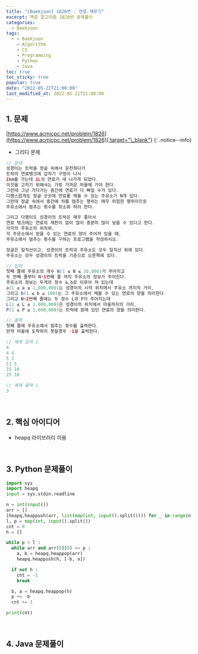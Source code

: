 ```yaml
---
title: "[Baekjoon] 1826번 : 연료 채우기"
excerpt: 백준 알고리즘 1826번 문제풀이
categories:
  - Baekjoon
tags:
  - - Baekjoon
    - Algorithm
    - CS
    - Programming
    - Python
    - Java
toc: true
toc_sticky: true
popular: true
date: "2022-05-21T21:00:00"
last_modified_at: 2022-05-21T21:00:00
---
```


## 1. 문제

[https://www.acmicpc.net/problem/1826](https://www.acmicpc.net/problem/1826){:target="\_blank"}
{: .notice--info}

- 그리디 문제

```java
// 문제
성경이는 트럭을 정글 속에서 운전하다가 
트럭의 연료탱크에 갑자기 구멍이 나서 
1km를 가는데 1L의 연료가 새 나가게 되었다. 
이것을 고치기 위해서는 가장 가까운 마을에 가야 한다. 
그런데 그냥 가다가는 중간에 연료가 다 빠질 수가 있다. 
다행스럽게도 정글 곳곳에 연료를 채울 수 있는 주유소가 N개 있다. 
그런데 정글 속에서 중간에 차를 멈추는 행위는 매우 위험한 행위이므로 
주유소에서 멈추는 횟수를 최소화 하려 한다.

그리고 다행이도 성경이의 트럭은 매우 좋아서 
연료 탱크에는 연료의 제한이 없이 많이 충분히 많이 넣을 수 있다고 한다. 
각각의 주유소의 위치와, 
각 주유소에서 얻을 수 있는 연료의 양이 주어져 있을 때, 
주유소에서 멈추는 횟수를 구하는 프로그램을 작성하시오.

정글은 일직선이고, 성경이의 트럭과 주유소도 모두 일직선 위에 있다. 
주유소는 모두 성경이의 트럭을 기준으로 오른쪽에 있다.

// 입력
첫째 줄에 주유소의 개수 N(1 ≤ N ≤ 10,000)가 주어지고 
두 번째 줄부터 N+1번째 줄 까지 주유소의 정보가 주어진다. 
주유소의 정보는 두개의 정수 a,b로 이루어 져 있는데 
a(1 ≤ a ≤ 1,000,000)는 성경이의 시작 위치에서 주유소 까지의 거리, 
그리고 b(1 ≤ b ≤ 100)는 그 주유소에서 채울 수 있는 연료의 양을 의미한다. 
그리고 N+2번째 줄에는 두 정수 L과 P가 주어지는데 
L(1 ≤ L ≤ 1,000,000)은 성경이의 위치에서 마을까지의 거리, 
P(1 ≤ P ≤ 1,000,000)는 트럭에 원래 있던 연료의 양을 의미한다.

// 출력
첫째 줄에 주유소에서 멈추는 횟수를 출력한다. 
만약 마을에 도착하지 못할경우 -1을 출력한다.

// 예제 입력 1 
4
4 4
5 2
11 5
15 10
25 10

// 예제 출력 1 
3
```

<br>

## 2. 핵심 아이디어

- heapq 라이브러리 이용

<br>

## 3. Python 문제풀이

```python
import sys
import heapq
input = sys.stdin.readline

n = int(input())
arr = []
[heapq.heappush(arr, list(map(int, input().split()))) for _ in range(n)]
l, p = map(int, input().split())
cnt = 0
h = []

while p < l :
  while arr and arr[0][0] <= p :
    a, b = heapq.heappop(arr)
    heapq.heappush(h, [-b, a])

  if not h :
    cnt = -1
    break

  b, a = heapq.heappop(h)
  p += -b
  cnt += 1

print(cnt)
```

<br>

## 4. Java 문제풀이

```java

```
